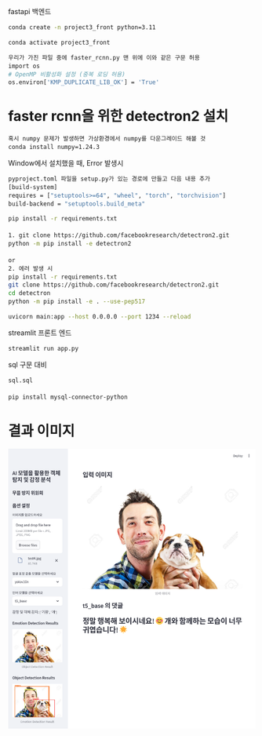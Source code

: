 fastapi 백엔드

```bash
conda create -n project3_front python=3.11
```

```bash
conda activate project3_front
```

```bash
우리가 가진 파일 중에 faster_rcnn.py 맨 위에 이와 같은 구문 허용
import os
# OpenMP 비활성화 설정 (중복 로딩 허용)
os.environ['KMP_DUPLICATE_LIB_OK'] = 'True'
```

# faster rcnn을 위한 detectron2 설치
```bash
혹시 numpy 문제가 발생하면 가상환경에서 numpy를 다운그레이드 해볼 것
conda install numpy=1.24.3 
```

Window에서 설치했을 때, Error 발생시
```bash
pyproject.toml 파일을 setup.py가 있는 경로에 만들고 다음 내용 추가
[build-system]
requires = ["setuptools>=64", "wheel", "torch", "torchvision"]
build-backend = "setuptools.build_meta"
```

```bash
pip install -r requirements.txt

1. git clone https://github.com/facebookresearch/detectron2.git
python -m pip install -e detectron2 

or 
2. 에러 발생 시
pip install -r requirements.txt
git clone https://github.com/facebookresearch/detectron2.git
cd detectron 
python -m pip install -e . --use-pep517

```

```bash
uvicorn main:app --host 0.0.0.0 --port 1234 --reload
```

streamlit 프론트 엔드
```bash
streamlit run app.py
```

sql 구문 대비
```bash
sql.sql

pip install mysql-connector-python
```
# 결과 이미지
![front_image](front_image.png)

